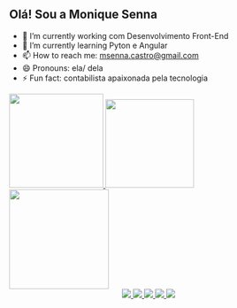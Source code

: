 ## Olá! Sou a Monique Senna

- 🔭 I’m currently working  com Desenvolvimento Front-End
- 🌱 I’m currently learning  Pyton e Angular
- 📫 How to reach me: msenna.castro@gmail.com
- 😄 Pronouns: ela/ dela
- ⚡ Fun fact: contabilista apaixonada pela tecnologia


 <div>
    <a href="https://github.com/MoniqueSenna">
    <img height="170em" src="https://github-readme-stats.vercel.app/api?username=MoniqueSenna&show_icons=true"/>
    <img height="160em" src="https://github-readme-stats.vercel.app/api/top-langs/?username=MoniqueSenna&hide_progress=true"/>
    <img height="180em" src="file:///C:/Users/MONIQUE/github/Portif%C3%B3lio%20github/imagens/download20230303175950.png"/>
    </a>
</div>

   <center>
   <div>
     <a href="mailto:msenna.castro@gmail.com"><img src="https://img.shields.io/badge/Gmail-D14836?style=for-the-badge&logo=gmail&logoColor=white"/>
     <a href="https://wa.me/5521986177865"><img src="https://img.shields.io/badge/WhatsApp-25D366?style=for-the-badge&logo=whatsapp&logoColor=white" />
     <a href=""><img src="https://img.shields.io/badge/Telegram-2CA5E0?style=for-the-badge&logo=telegram&logoColor=white" />
     <a href=""><img src="https://img.shields.io/badge/Discord-7289DA?style=for-the-badge&logo=discord&logoColor=white"/>
     <a href="https://www.linkedin.com/in/moniquesenna/"><img src="https://img.shields.io/badge/LinkedIn-0077B5?style=for-the-badge&logo=linkedin&logoColor=white" />
   </div>
        
 


